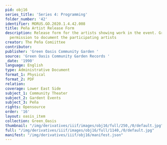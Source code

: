 ```yaml
---
pid: obj16
series_title: 'Series 4: Programming'
folder_number: '42'
identifier: MORUS.GO.2020.1.4.42.008
title: Peña Artist Release Form
description: Release form for the artists showing work in the event. Grants the committee
  permission to document the participating artists
creator: The Peña Comiittee
contributor:
publisher: 'Green Oasis Community Garden '
source: 'Green Oasis Community Garden Records '
_date: '1990'
language: English
type: Administrative Document
format_1: Physical
format_2: PDF
relation:
coverage: Lower East Side
subject_1: Community Theater
subject_2: Gardent Events
subject_3: Peña
rights: Opensource
order: '16'
layout: oasis_item
collection: Green_Oasis
thumbnail: "/img/derivatives/iiif/images/obj16/full/250,/0/default.jpg"
full: "/img/derivatives/iiif/images/obj16/full/1140,/0/default.jpg"
manifest: "/img/derivatives/iiif/obj16/manifest.json"
---
```

